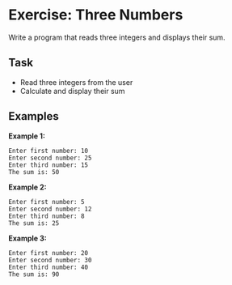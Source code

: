 # Exercise: Three Numbers

Write a program that reads three integers and displays their sum.

## Task
- Read three integers from the user
- Calculate and display their sum

## Examples
**Example 1:**
```
Enter first number: 10
Enter second number: 25
Enter third number: 15
The sum is: 50
```

**Example 2:**
```
Enter first number: 5
Enter second number: 12
Enter third number: 8
The sum is: 25
```

**Example 3:**
```
Enter first number: 20
Enter second number: 30
Enter third number: 40
The sum is: 90
```
